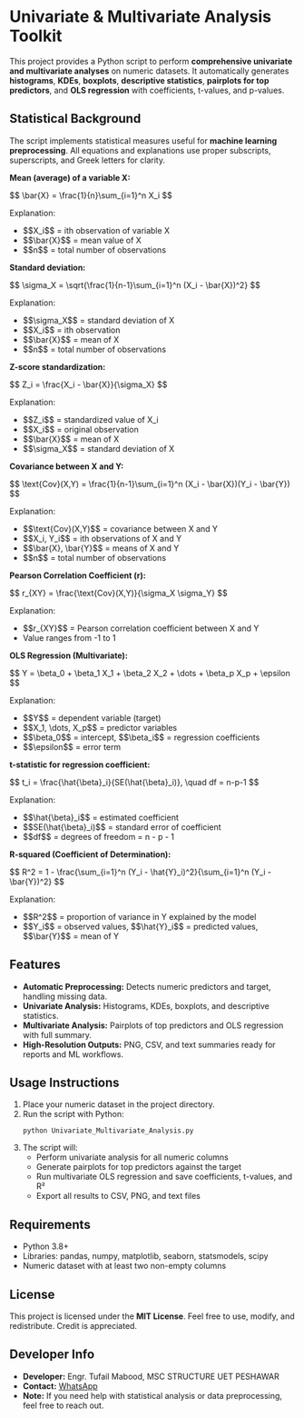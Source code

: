 </head>
<body>
  <h1>Univariate & Multivariate Analysis Toolkit</h1>

  <p>
    This project provides a Python script to perform <strong>comprehensive univariate and multivariate analyses</strong> 
    on numeric datasets. It automatically generates <strong>histograms</strong>, <strong>KDEs</strong>, <strong>boxplots</strong>, 
    <strong>descriptive statistics</strong>, <strong>pairplots for top predictors</strong>, and <strong>OLS regression</strong> 
    with coefficients, t-values, and p-values.
  </p>

  <h2>Statistical Background</h2>
  <p>
    The script implements statistical measures useful for <strong>machine learning preprocessing</strong>. 
    All equations and explanations use proper subscripts, superscripts, and Greek letters for clarity.
  </p>

  <p><strong>Mean (average) of a variable X:</strong></p>
  <p>$$
  \bar{X} = \frac{1}{n}\sum_{i=1}^n X_i
  $$</p>
  <p>Explanation:</p>
  <ul>
    <li>$$X_i$$ = ith observation of variable X</li>
    <li>$$\bar{X}$$ = mean value of X</li>
    <li>$$n$$ = total number of observations</li>
  </ul>

  <p><strong>Standard deviation:</strong></p>
  <p>$$
  \sigma_X = \sqrt{\frac{1}{n-1}\sum_{i=1}^n (X_i - \bar{X})^2}
  $$</p>
  <p>Explanation:</p>
  <ul>
    <li>$$\sigma_X$$ = standard deviation of X</li>
    <li>$$X_i$$ = ith observation</li>
    <li>$$\bar{X}$$ = mean of X</li>
    <li>$$n$$ = total number of observations</li>
  </ul>

  <p><strong>Z-score standardization:</strong></p>
  <p>$$
  Z_i = \frac{X_i - \bar{X}}{\sigma_X}
  $$</p>
  <p>Explanation:</p>
  <ul>
    <li>$$Z_i$$ = standardized value of X_i</li>
    <li>$$X_i$$ = original observation</li>
    <li>$$\bar{X}$$ = mean of X</li>
    <li>$$\sigma_X$$ = standard deviation of X</li>
  </ul>

  <p><strong>Covariance between X and Y:</strong></p>
  <p>$$
  \text{Cov}(X,Y) = \frac{1}{n-1}\sum_{i=1}^n (X_i - \bar{X})(Y_i - \bar{Y})
  $$</p>
  <p>Explanation:</p>
  <ul>
    <li>$$\text{Cov}(X,Y)$$ = covariance between X and Y</li>
    <li>$$X_i, Y_i$$ = ith observations of X and Y</li>
    <li>$$\bar{X}, \bar{Y}$$ = means of X and Y</li>
    <li>$$n$$ = total number of observations</li>
  </ul>

  <p><strong>Pearson Correlation Coefficient (r):</strong></p>
  <p>$$
  r_{XY} = \frac{\text{Cov}(X,Y)}{\sigma_X \sigma_Y}
  $$</p>
  <p>Explanation:</p>
  <ul>
    <li>$$r_{XY}$$ = Pearson correlation coefficient between X and Y</li>
    <li>Value ranges from -1 to 1</li>
  </ul>

  <p><strong>OLS Regression (Multivariate):</strong></p>
  <p>$$
  Y = \beta_0 + \beta_1 X_1 + \beta_2 X_2 + \dots + \beta_p X_p + \epsilon
  $$</p>
  <p>Explanation:</p>
  <ul>
    <li>$$Y$$ = dependent variable (target)</li>
    <li>$$X_1, \dots, X_p$$ = predictor variables</li>
    <li>$$\beta_0$$ = intercept, $$\beta_i$$ = regression coefficients</li>
    <li>$$\epsilon$$ = error term</li>
  </ul>

  <p><strong>t-statistic for regression coefficient:</strong></p>
  <p>$$
  t_i = \frac{\hat{\beta}_i}{SE(\hat{\beta}_i)}, \quad df = n-p-1
  $$</p>
  <p>Explanation:</p>
  <ul>
    <li>$$\hat{\beta}_i$$ = estimated coefficient</li>
    <li>$$SE(\hat{\beta}_i)$$ = standard error of coefficient</li>
    <li>$$df$$ = degrees of freedom = n - p - 1</li>
  </ul>

  <p><strong>R-squared (Coefficient of Determination):</strong></p>
  <p>$$
  R^2 = 1 - \frac{\sum_{i=1}^n (Y_i - \hat{Y}_i)^2}{\sum_{i=1}^n (Y_i - \bar{Y})^2}
  $$</p>
  <p>Explanation:</p>
  <ul>
    <li>$$R^2$$ = proportion of variance in Y explained by the model</li>
    <li>$$Y_i$$ = observed values, $$\hat{Y}_i$$ = predicted values, $$\bar{Y}$$ = mean of Y</li>
  </ul>

  <h2>Features</h2>
  <ul>
    <li><strong>Automatic Preprocessing:</strong> Detects numeric predictors and target, handling missing data.</li>
    <li><strong>Univariate Analysis:</strong> Histograms, KDEs, boxplots, and descriptive statistics.</li>
    <li><strong>Multivariate Analysis:</strong> Pairplots of top predictors and OLS regression with full summary.</li>
    <li><strong>High-Resolution Outputs:</strong> PNG, CSV, and text summaries ready for reports and ML workflows.</li>
  </ul>

  <h2>Usage Instructions</h2>
  <ol>
    <li>Place your numeric dataset in the project directory.</li>
    <li>Run the script with Python:
      <pre><code>python Univariate_Multivariate_Analysis.py</code></pre>
    </li>
    <li>The script will:
      <ul>
        <li>Perform univariate analysis for all numeric columns</li>
        <li>Generate pairplots for top predictors against the target</li>
        <li>Run multivariate OLS regression and save coefficients, t-values, and R²</li>
        <li>Export all results to CSV, PNG, and text files</li>
      </ul>
    </li>
  </ol>

  <h2>Requirements</h2>
  <ul>
    <li>Python 3.8+</li>
    <li>Libraries: pandas, numpy, matplotlib, seaborn, statsmodels, scipy</li>
    <li>Numeric dataset with at least two non-empty columns</li>
  </ul>

  <h2>License</h2>
  <p>This project is licensed under the <strong>MIT License</strong>. Feel free to use, modify, and redistribute. Credit is appreciated.</p>

  <h2>Developer Info</h2>
  <ul>
    <li><strong>Developer:</strong> Engr. Tufail Mabood, MSC STRUCTURE UET PESHAWAR</li>
    <li><strong>Contact:</strong> <a href="https://wa.me/+923440907874">WhatsApp</a></li>
    <li><strong>Note:</strong> If you need help with statistical analysis or data preprocessing, feel free to reach out.</li>
  </ul>
</body>
